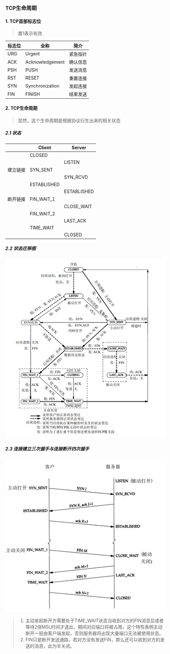 ### TCP生命周期

#### 1. TCP首部标志位

> 置1表示有效

| 标志位 | 全称            | 简介     |
| ------ | --------------- | -------- |
| URG    | Urgent          | 紧急指针 |
| ACK    | Acknowledgement | 确认信息 |
| PSH    | PUSH            | 发送消息 |
| RST    | RESET           | 重置连接 |
| SYN    | Synchronization | 发起连接 |
| FIN    | FINISH          | 结束发送 |

#### 2. TCP生命周期

> 显然，这个生命周期是根据协议衍生出来的相关状态

##### 2.1 状态

|          | Client      | Server      |
| -------- | ----------- | ----------- |
|          | CLOSED      |             |
|          |             | LISTEN      |
| 建立链接 | SYN_SENT    |             |
|          |             | SYN_RCVD    |
|          | ESTABLISHED |             |
|          |             | ESTABLISHED |
| 断开链接 | FIN_WAIT_1  |             |
|          |             | CLOSE_WAIT  |
|          | FIN_WAIT_2  |             |
|          |             | LAST_ACK    |
|          | TIME_WAIT   |             |
|          |             | CLOSED      |

##### 2.2 状态迁移图

![TCP状态迁移图](./picture1.png)

##### 2.3 连接建立三次握手与连接断开四次握手

![](./picture2.png)

> 1. 主动发起断开方需要处于TIME_WAIT状态当收到对方的FIN消息后或者等待2倍MSL时间才退出，期间对应端口将被占用，这个特性表明主动断开一般由客户端发起，否则服务器将出现大量端口无法被使用状态。
> 2. FIN只是断开发送通路，若对方没有发送FIN，那么还可以收到对方的发送的消息，此为半关闭。








